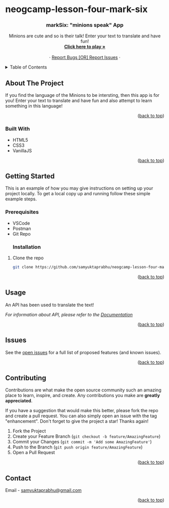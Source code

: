 # neogcamp-lesson-four-mark-six

<a name="readme-top"></a>
<h3 align="center" name="readme-top">markSix: "minions speak" App</h3>

  <p align="center">
    Minions are cute and so is their talk! Enter your text to translate and have fun!
    <br />
    <a href="https://replit.com/@SamyukthaPrabhu/LessonOneMarkTwo-Samyuktha?embed=1&output=1"><strong>Click here to play »</strong></a>
    <br />
    <br />
    <a href="#"></a>
    ·
    <a href="https://github.com/samyuktaprabhu/neogcamp-lesson-one-mark-two/issues">Report Bugs [OR] Report Issues</a>
    ·
</div>

<details>
  <summary>Table of Contents</summary>
  <ol>
    <li>
      <a href="#about-the-project">About The Project</a>
      <ul>
        <li><a href="#built-with">Built With</a></li>
      </ul>
    </li>
    <li>
      <a href="#getting-started">Getting Started</a>
      <ul>
        <li><a href="#prerequisites">Prerequisites</a></li>
        <li><a href="#installation">Installation</a></li>
      </ul>
    </li>
    <li><a href="#usage">Usage</a></li>
    <li><a href="#contributing">Contributing</a></li>
    <li><a href="#contact">Contact</a></li>
  </ol>
</details>

## About The Project

If you find the language of the Minions to be intersting, then this app is for you! Enter your text to translate and have fun and also attempt to learn something in this language!

<p align="right">(<a href="#readme-top">back to top</a>)</p>


### Built With

* HTML5
* CSS3
* VanillaJS


<p align="right">(<a href="#readme-top">back to top</a>)</p>

## Getting Started

This is an example of how you may give instructions on setting up your project locally.
To get a local copy up and running follow these simple example steps.

### Prerequisites

* VSCode
* Postman
* Git Repo
  ### Installation

1. Clone the repo
   ```sh
   git clone https://github.com/samyuktaprabhu/neogcamp-lesson-four-mark-six.git
   ```

<p align="right">(<a href="#readme-top">back to top</a>)</p>

<!-- USAGE EXAMPLES -->
## Usage

An API has been used to translate the text!

_For information about API, please refer to the [Documentation](https://funtranslations.com/api/minion)_

<p align="right">(<a href="#readme-top">back to top</a>)</p>


<!-- ROADMAP -->
## Issues

See the [open issues](https://github.com/samyuktaprabhu/neogcamp-lesson-four-mark-six/issues) for a full list of proposed features (and known issues).

<p align="right">(<a href="#readme-top">back to top</a>)</p>

<!-- CONTRIBUTING -->
## Contributing

Contributions are what make the open source community such an amazing place to learn, inspire, and create. Any contributions you make are **greatly appreciated**.

If you have a suggestion that would make this better, please fork the repo and create a pull request. You can also simply open an issue with the tag "enhancement".
Don't forget to give the project a star! Thanks again!

1. Fork the Project
2. Create your Feature Branch (`git checkout -b feature/AmazingFeature`)
3. Commit your Changes (`git commit -m 'Add some AmazingFeature'`)
4. Push to the Branch (`git push origin feature/AmazingFeature`)
5. Open a Pull Request

<p align="right">(<a href="#readme-top">back to top</a>)</p>

<!-- CONTACT -->
## Contact

Email - samyuktaprabhu@gmail.com


<p align="right">(<a href="#readme-top">back to top</a>)</p>